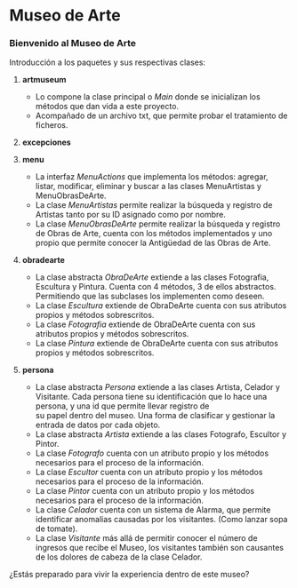 # Museo de Arte 

### Bienvenido al Museo de Arte

Introducción a los paquetes y sus respectivas clases: 
1. **artmuseum**
   * Lo compone la clase principal o _Main_ donde se inicializan los métodos que dan vida a este proyecto.
   * Acompañado de un archivo txt, que permite probar el tratamiento de ficheros.
   
2. **excepciones**
   
3. **menu**
    * La interfaz _MenuActions_ que implementa los métodos: agregar, listar, modificar, eliminar y buscar a las  clases MenuArtistas y MenuObrasDeArte.
    * La clase _MenuArtistas_ permite realizar la búsqueda y registro de Artistas tanto por su ID asignado como por nombre.
    * La clase _MenuObrasDeArte_ permite realizar la búsqueda y registro de Obras de Arte, cuenta con los métodos implementados y uno propio que permite conocer la Antigüedad de las Obras de Arte.
   
4. **obradearte**
    * La clase abstracta _ObraDeArte_ extiende a las clases Fotografia, Escultura y Pintura. Cuenta con 4 métodos, 3 de ellos abstractos. Permitiendo que las subclases los implementen como  deseen.
    * La clase _Escultura_ extiende de ObraDeArte cuenta con sus atributos propios y métodos sobrescritos.
    * La clase _Fotografia_ extiende de ObraDeArte cuenta con sus atributos propios y métodos sobrescritos.
    * La clase _Pintura_ extiende de ObraDeArte cuenta con sus atributos propios y métodos sobrescritos.
   
5. **persona**
    * La clase abstracta _Persona_ extiende a las clases Artista, Celador y Visitante. Cada persona tiene su identificación que lo hace una persona, y una id que permite llevar registro de  
   su papel dentro del museo. Una forma de clasificar y gestionar la entrada de datos por cada objeto. 
    * La clase abstracta _Artista_ extiende a las clases Fotografo, Escultor y Pintor.
    * La clase _Fotografo_ cuenta con un atributo propio y los métodos necesarios para el proceso de la información.
    * La clase _Escultor_ cuenta con un atributo propio y los métodos necesarios para el proceso de la información.
    * La clase _Pintor_ cuenta con un atributo propio y los métodos necesarios para el proceso de la información.
    * La clase _Celador_ cuenta con un sistema de Alarma, que permite identificar anomalias causadas por los visitantes. (Como lanzar sopa de tomate).
    * La clase _Visitante_ más allá de permitir conocer el número de ingresos que recibe el Museo, los visitantes también son causantes de los dolores de cabeza de la clase Celador. 
   

¿Estás preparado para vivir la experiencia dentro de este museo? 
